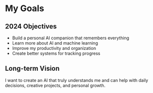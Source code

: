 
# My Goals

## 2024 Objectives
- Build a personal AI companion that remembers everything
- Learn more about AI and machine learning
- Improve my productivity and organization
- Create better systems for tracking progress

## Long-term Vision
I want to create an AI that truly understands me and can help with daily decisions, creative projects, and personal growth.
